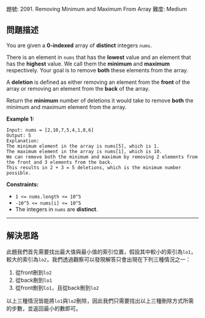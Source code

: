 題號: 2091. Removing Minimum and Maximum From Array
難度: Medium

## 問題描述

You are given a **0-indexed** array of **distinct** integers `nums`.

There is an element in `nums` that has the **lowest** value and an element that has the **highest** value. We call them the **minimum** and **maximum** respectively. Your goal is to remove **both** these elements from the array.

A **deletion** is defined as either removing an element from the **front** of the array or removing an element from the **back** of the array.

Return the **minimum** number of deletions it would take to remove **both** the minimum and maximum element from the array.

**Example 1:**
```
Input: nums = [2,10,7,5,4,1,8,6]
Output: 5
Explanation: 
The minimum element in the array is nums[5], which is 1.
The maximum element in the array is nums[1], which is 10.
We can remove both the minimum and maximum by removing 2 elements from the front and 3 elements from the back.
This results in 2 + 3 = 5 deletions, which is the minimum number possible.
```

**Constraints:**

- `1 <= nums.length <= 10^5`
- `-10^5 <= nums[i] <= 10^5`
- The integers in `nums` are **distinct**.

---
## 解決思路

此題我們首先需要找出最大值與最小值的索引位置，假設其中較小的索引為`lo1`，較大的索引為`lo2`，我們透過觀察可以發現解答只會出現在下列三種情況之一：

1. 從front刪到`lo2`
2. 從back刪到`lo1`
3. 從front刪到`lo1`，且從back刪到`lo2`

以上三種情況皆能將`lo1`與`lo2`刪除，因此我們只需要找出以上三種刪除方式所需的步數，並返回最小的數即可。

